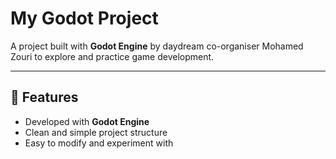 # My Godot Project

A project built with **Godot Engine** by daydream co-organiser Mohamed Zouri to explore and practice game development.

---

## 🚀 Features
- Developed with **Godot Engine**
- Clean and simple project structure
- Easy to modify and experiment with
